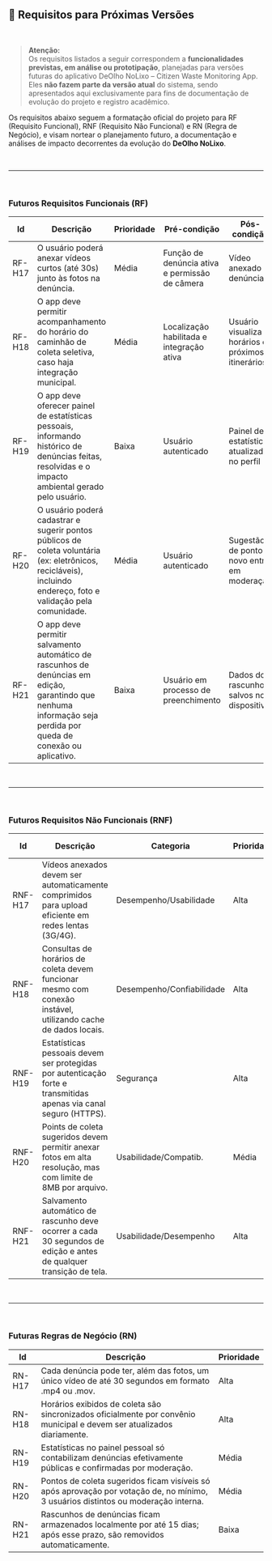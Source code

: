 ## 🚧 Requisitos para Próximas Versões

<br>

> **Atenção:**  
> Os requisitos listados a seguir correspondem a **funcionalidades previstas, em análise ou prototipação**, planejadas para versões futuras do aplicativo DeOlho NoLixo – Citizen Waste Monitoring App.  
> Eles **não fazem parte da versão atual** do sistema, sendo apresentados aqui exclusivamente para fins de documentação de evolução do projeto e registro acadêmico.


Os requisitos abaixo seguem a formatação oficial do projeto para RF (Requisito Funcional), RNF (Requisito Não Funcional) e RN (Regra de Negócio), e visam nortear o planejamento futuro, a documentação e análises de impacto decorrentes da evolução do **DeOlho NoLixo**.

<br>

---

<br>

### Futuros Requisitos Funcionais (RF)

| **Id** | **Descrição**                                                                                                                                                     | **Prioridade** | **Pré-condição**                               | **Pós-condição**                                  | **Testável**                               |
| ------ | ----------------------------------------------------------------------------------------------------------------------------------------------------------------- | -------------- | ---------------------------------------------- | ------------------------------------------------- | ------------------------------------------ |
| RF-H17 | O usuário poderá anexar vídeos curtos (até 30s) junto às fotos na denúncia.                                                                                       | Média          | Função de denúncia ativa e permissão de câmera | Vídeo anexado à denúncia                          | Sim, testar upload e visualização de vídeo |
| RF-H18 | O app deve permitir acompanhamento do horário do caminhão de coleta seletiva, caso haja integração municipal.                                                     | Média          | Localização habilitada e integração ativa      | Usuário visualiza horários e próximos itinerários | Sim, teste com integração real             |
| RF-H19 | O app deve oferecer painel de estatísticas pessoais, informando histórico de denúncias feitas, resolvidas e o impacto ambiental gerado pelo usuário.              | Baixa          | Usuário autenticado                            | Painel de estatísticas atualizado no perfil       | Sim, conferir dados no perfil              |
| RF-H20 | O usuário poderá cadastrar e sugerir pontos públicos de coleta voluntária (ex: eletrônicos, recicláveis), incluindo endereço, foto e validação pela comunidade.   | Média          | Usuário autenticado                            | Sugestão de ponto novo entra em moderação         | Sim, cadastro e validação em fluxo real    |
| RF-H21 | O app deve permitir salvamento automático de rascunhos de denúncias em edição, garantindo que nenhuma informação seja perdida por queda de conexão ou aplicativo. | Baixa          | Usuário em processo de preenchimento           | Dados do rascunho salvos no dispositivo           | Sim, simular interrupção e recuperação     |

<br>

---
<br>

### Futuros Requisitos Não Funcionais (RNF)

|**Id**|**Descrição**|**Categoria**|**Prioridade**|**Testável / Verificável**|
|---|---|---|---|---|
|RNF-H17|Vídeos anexados devem ser automaticamente comprimidos para upload eficiente em redes lentas (3G/4G).|Desempenho/Usabilidade|Alta|Sim, medir tempo de upload|
|RNF-H18|Consultas de horários de coleta devem funcionar mesmo com conexão instável, utilizando cache de dados locais.|Desempenho/Confiabilidade|Alta|Sim, testar offline/falha de Internet|
|RNF-H19|Estatísticas pessoais devem ser protegidas por autenticação forte e transmitidas apenas via canal seguro (HTTPS).|Segurança|Alta|Sim, análise de tráfego de rede|
|RNF-H20|Points de coleta sugeridos devem permitir anexar fotos em alta resolução, mas com limite de 8MB por arquivo.|Usabilidade/Compatib.|Média|Sim, tentar uploads acima do permitido|
|RNF-H21|Salvamento automático de rascunho deve ocorrer a cada 30 segundos de edição e antes de qualquer transição de tela.|Usabilidade/Desempenho|Alta|Sim, monitoramento no fluxo de uso|

<br>

---
<br>

### Futuras Regras de Negócio (RN)

| **Id** | **Descrição**                                                                                                                     | **Prioridade** |
| ------ | --------------------------------------------------------------------------------------------------------------------------------- | -------------- |
| RN-H17 | Cada denúncia pode ter, além das fotos, um único vídeo de até 30 segundos em formato .mp4 ou .mov.                                | Alta           |
| RN-H18 | Horários exibidos de coleta são sincronizados oficialmente por convênio municipal e devem ser atualizados diariamente.            | Alta           |
| RN-H19 | Estatísticas no painel pessoal só contabilizam denúncias efetivamente públicas e confirmadas por moderação.                       | Média          |
| RN-H20 | Pontos de coleta sugeridos ficam visíveis só após aprovação por votação de, no mínimo, 3 usuários distintos ou moderação interna. | Média          |
| RN-H21 | Rascunhos de denúncias ficam armazenados localmente por até 15 dias; após esse prazo, são removidos automaticamente.              | Baixa          |
